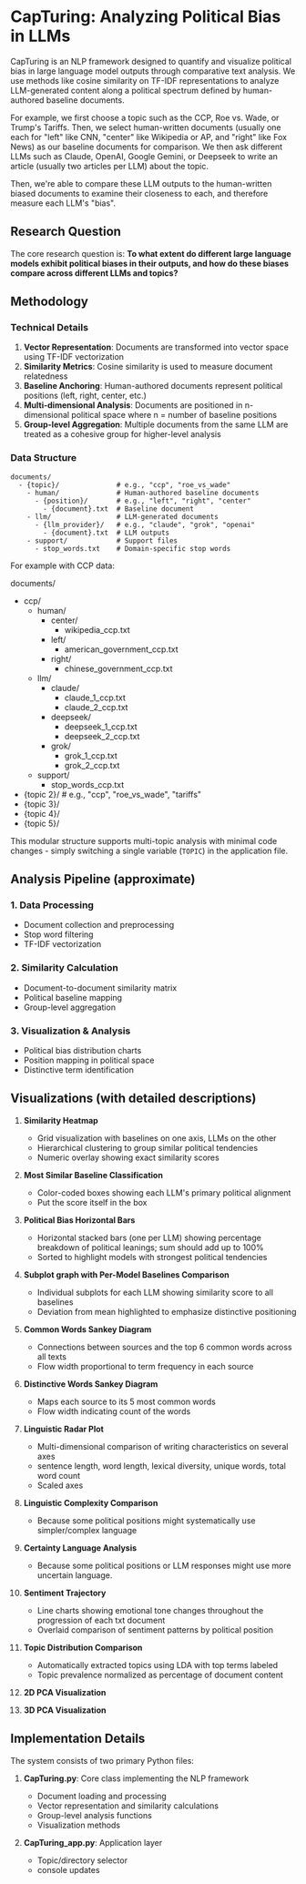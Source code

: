 # CapTuring: Analyzing Political Bias in LLMs

CapTuring is an NLP framework designed to quantify and visualize political bias in large language model outputs through comparative text analysis. We use methods like cosine similarity on TF-IDF representations to analyze LLM-generated content along a political spectrum defined by human-authored baseline documents.

For example, we first choose a topic such as the CCP, Roe vs. Wade, or Trump's Tariffs. Then, we select human-written documents (usually one each for "left" like CNN, "center" like Wikipedia or AP, and "right" like Fox News) as our baseline documents for comparison. We then ask different LLMs such as Claude, OpenAI, Google Gemini, or Deepseek to write an article (usually two articles per LLM) about the topic.

Then, we're able to compare these LLM outputs to the human-written biased documents to examine their closeness to each, and therefore measure each LLM's "bias".

## Research Question

The core research question is: **To what extent do different large language models exhibit political biases in their outputs, and how do these biases compare across different LLMs and topics?**

## Methodology

### Technical Details

1. **Vector Representation**: Documents are transformed into vector space using TF-IDF vectorization
2. **Similarity Metrics**: Cosine similarity is used to measure document relatedness
3. **Baseline Anchoring**: Human-authored documents represent political positions (left, right, center, etc.)
4. **Multi-dimensional Analysis**: Documents are positioned in n-dimensional political space where n = number of baseline positions
5. **Group-level Aggregation**: Multiple documents from the same LLM are treated as a cohesive group for higher-level analysis

### Data Structure

```
documents/
  - {topic}/              # e.g., "ccp", "roe_vs_wade"
    - human/              # Human-authored baseline documents
      - {position}/       # e.g., "left", "right", "center"
        - {document}.txt  # Baseline document
    - llm/                # LLM-generated documents
      - {llm_provider}/   # e.g., "claude", "grok", "openai"
        - {document}.txt  # LLM outputs
    - support/            # Support files
      - stop_words.txt    # Domain-specific stop words
```

For example with CCP data:

documents/
  - ccp/
    - human/
      - center/
        - wikipedia_ccp.txt
      - left/
        - american_government_ccp.txt
      - right/
        - chinese_government_ccp.txt
    - llm/
      - claude/
        - claude_1_ccp.txt
        - claude_2_ccp.txt
      - deepseek/
        - deepseek_1_ccp.txt
        - deepseek_2_ccp.txt
      - grok/
        - grok_1_ccp.txt
        - grok_2_ccp.txt
    - support/
      - stop_words_ccp.txt
  - {topic 2}/              # e.g., "ccp", "roe_vs_wade", "tariffs"
  - {topic 3}/
  - {topic 4}/
  - {topic 5}/

This modular structure supports multi-topic analysis with minimal code changes - simply switching a single variable (`TOPIC`) in the application file.

## Analysis Pipeline (approximate)

### 1. Data Processing
   - Document collection and preprocessing
   - Stop word filtering
   - TF-IDF vectorization

### 2. Similarity Calculation
   - Document-to-document similarity matrix
   - Political baseline mapping
   - Group-level aggregation

### 3. Visualization & Analysis
   - Political bias distribution charts
   - Position mapping in political space
   - Distinctive term identification

## Visualizations (with detailed descriptions)

1. **Similarity Heatmap**
   - Grid visualization with baselines on one axis, LLMs on the other
   - Hierarchical clustering to group similar political tendencies
   - Numeric overlay showing exact similarity scores

2. **Most Similar Baseline Classification**
   - Color-coded boxes showing each LLM's primary political alignment
   - Put the score itself in the box

3. **Political Bias Horizontal Bars**
   - Horizontal stacked bars (one per LLM) showing percentage breakdown of political leanings; sum should add up to 100%
   - Sorted to highlight models with strongest political tendencies

4. **Subplot graph with Per-Model Baselines Comparison**
   - Individual subplots for each LLM showing similarity score to all baselines
   - Deviation from mean highlighted to emphasize distinctive positioning

5. **Common Words Sankey Diagram**
   - Connections between sources and the top 6 common words across all texts
   - Flow width proportional to term frequency in each source

6. **Distinctive Words Sankey Diagram**
   - Maps each source to its 5 most common words
   - Flow width indicating count of the words

7. **Linguistic Radar Plot**
   - Multi-dimensional comparison of writing characteristics on several axes
   - sentence length, word length, lexical diversity, unique words, total word count
   - Scaled axes

8. **Linguistic Complexity Comparison**
   - Because some political positions might systematically use simpler/complex language

9. **Certainty Language Analysis**
   - Because some political positions or LLM responses might use more uncertain language.

10. **Sentiment Trajectory**
    - Line charts showing emotional tone changes throughout the progression of each txt document
    - Overlaid comparison of sentiment patterns by political position

11. **Topic Distribution Comparison**
    - Automatically extracted topics using LDA with top terms labeled
    - Topic prevalence normalized as percentage of document content

12. **2D PCA Visualization**

13. **3D PCA Visualization**

## Implementation Details

The system consists of two primary Python files:

1. **CapTuring.py**: Core class implementing the NLP framework
   - Document loading and processing
   - Vector representation and similarity calculations
   - Group-level analysis functions
   - Visualization methods

2. **CapTuring_app.py**: Application layer
   - Topic/directory selector
   - console updates